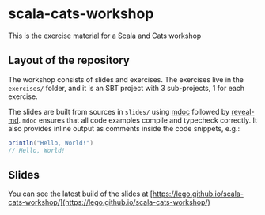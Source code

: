# scala-cats-workshop
This is the exercise material for a Scala and Cats workshop


## Layout of the repository

The workshop consists of slides and exercises. The exercises live in the `exercises/` folder, and it is an SBT project with 3 sub-projects, 1 for each exercise.

The slides are built from sources in `slides/` using [mdoc](https://scalameta.org/mdoc/) followed by [reveal-md](https://github.com/webpro/reveal-md). `mdoc` ensures that all code examples compile and typecheck correctly. It also provides inline output as comments inside the code snippets, e.g.:

```scala
println("Hello, World!")
// Hello, World!
```

## Slides

You can see the latest build of the slides at [https://lego.github.io/scala-cats-workshop/](https://lego.github.io/scala-cats-workshop/)